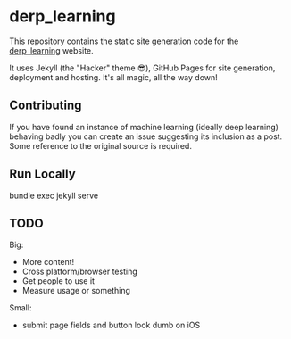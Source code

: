 # derp_learning

This repository contains the static site generation code for the [derp_learning](https://philipcastiglione.me/derp_learning/) website.

It uses Jekyll (the "Hacker" theme 😎), GitHub Pages for site generation, deployment and hosting. It's all magic, all the way down!

## Contributing

If you have found an instance of machine learning (ideally deep learning) behaving badly you can create an issue suggesting its
inclusion as a post. Some reference to the original source is required.

## Run Locally

bundle exec jekyll serve

## TODO

Big:

* More content!
* Cross platform/browser testing
* Get people to use it
* Measure usage or something

Small:

* submit page fields and button look dumb on iOS

